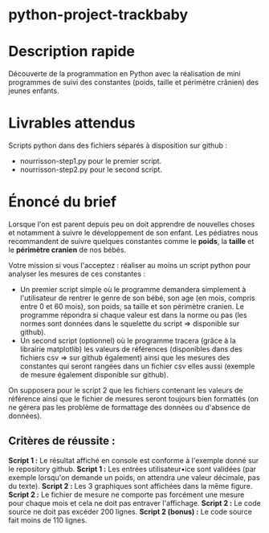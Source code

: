 # python-project-trackbaby
**Description rapide**
======================
Découverte de la programmation en Python avec la réalisation de mini programmes de suivi des constantes (poids, taille et périmètre crânien) des jeunes enfants.

**Livrables attendus**
======================
Scripts python dans des fichiers séparés à disposition sur github : 

- nourrisson-step1.py  pour le premier script.
- nourrisson-step2.py  pour le second script.


**Énoncé du brief**
===================
Lorsque l'on est parent depuis peu on doit apprendre de nouvelles choses et notamment à suivre le développement de son enfant. Les pédiatres nous recommandent de suivre quelques constantes comme le **poids**, la **taille** et le **périmètre cranien** de nos bébés.

Votre mission si vous l'acceptez : réaliser au moins un script python pour analyser les mesures de ces constantes : 

- Un premier script simple où le programme demandera simplement à l'utilisateur de rentrer le genre de son bébé, son age (en mois, compris entre 0 et 60 mois), son poids, sa taille et son périmètre cranien. Le programme répondra si chaque valeur est dans la norme ou pas (les normes sont données dans le squelette du script => disponible sur github). 
- Un second script (optionnel) où le programme tracera (grâce à la librairie matplotlib) les valeurs de références (disponibles dans des fichiers csv => sur github également) ainsi que les mesures des constantes qui seront rangées dans un fichier csv elles aussi (exemple de mesure également disponible sur github).

On supposera pour le script 2 que les fichiers contenant les valeurs de référence ainsi que le fichier de mesures seront toujours bien formattés (on ne gérera pas les problème de formattage des données ou d'absence de données).


**Critères de réussite :**
--------------------------

**Script 1 :** Le résultat affiché en console est conforme à l'exemple donné sur le repository github.
**Script 1 :** Les entrées utilisateur•ice sont validées (par exemple lorsqu'on demande un poids, on attendra une valeur décimale, pas du texte).
**Script 2 :** Les 3 graphiques sont affichées dans la même figure.
**Script 2 :** Le fichier de mesure ne comporte pas forcément une mesure pour chaque mois et cela ne doit pas entraver l'affichage.
**Script 2 :** Le code source ne doit pas excéder 200 lignes.
**Script 2 (bonus) :** Le code source fait moins de 110 lignes.

